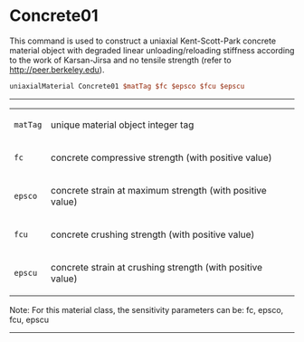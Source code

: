 # Concrete01

<p>This command is used to construct a uniaxial Kent-Scott-Park concrete
material object with degraded linear unloading/reloading stiffness
according to the work of Karsan-Jirsa and no tensile strength (refer to
<a href="http://peer.berkeley.edu">http://peer.berkeley.edu</a>).</p>

```tcl
uniaxialMaterial Concrete01 $matTag $fc $epsco $fcu $epscu
```
<hr />
<table>
<tbody>
<tr class="odd">
<td><code class="parameter-table-variable">matTag</code></td>
<td><p>unique material object integer tag</p></td>
</tr>
<tr class="even">
<td><code class="parameter-table-variable">fc</code></td>
<td><p>concrete compressive strength (with positive value)</p></td>
</tr>
<tr class="odd">
<td><code class="parameter-table-variable">epsco</code></td>
<td><p>concrete strain at maximum strength (with positive
value)</p></td>
</tr>
<tr class="even">
<td><code class="parameter-table-variable">fcu</code></td>
<td><p>concrete crushing strength (with positive value)</p></td>
</tr>
<tr class="odd">
<td><code class="parameter-table-variable">epscu</code></td>
<td><p>concrete strain at crushing strength (with positive
value)</p></td>
</tr>
</tbody>
</table>
<p>Note: For this material class, the sensitivity parameters can be: fc,
epsco, fcu, epscu</p>
<hr />
